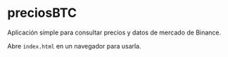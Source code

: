 # preciosBTC

Aplicación simple para consultar precios y datos de mercado de Binance.

Abre `index.html` en un navegador para usarla.
